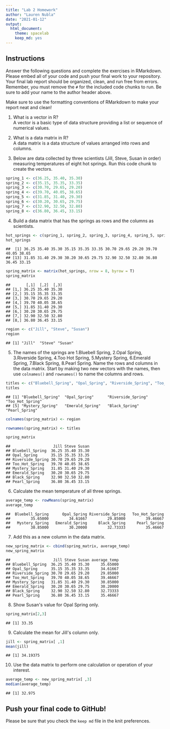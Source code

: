 ```yaml
---
title: "Lab 2 Homework"
author: "Lauren Nubla"
date: "2021-01-12"
output:
  html_document: 
    theme: spacelab
    keep_md: yes
---
```


## Instructions
Answer the following questions and complete the exercises in RMarkdown. Please embed all of your code and push your final work to your repository. Your final lab report should be organized, clean, and run free from errors. Remember, you must remove the `#` for the included code chunks to run. Be sure to add your name to the author header above.  

Make sure to use the formatting conventions of RMarkdown to make your report neat and clean!  

1. What is a vector in R?  
A vector is a basic type of data structure providing a list or sequence of numerical values. 

2. What is a data matrix in R?  
A data matrix is a data structure of values arranged into rows and columns. 

3. Below are data collected by three scientists (Jill, Steve, Susan in order) measuring temperatures of eight hot springs. Run this code chunk to create the vectors.  

```r
spring_1 <- c(36.25, 35.40, 35.30)
spring_2 <- c(35.15, 35.35, 33.35)
spring_3 <- c(30.70, 29.65, 29.20)
spring_4 <- c(39.70, 40.05, 38.65)
spring_5 <- c(31.85, 31.40, 29.30)
spring_6 <- c(30.20, 30.65, 29.75)
spring_7 <- c(32.90, 32.50, 32.80)
spring_8 <- c(36.80, 36.45, 33.15)
```

4. Build a data matrix that has the springs as rows and the columns as scientists.  

```r
hot_springs <- c(spring_1, spring_2, spring_3, spring_4, spring_5, spring_6, spring_7, spring_8)
hot_springs
```

```
##  [1] 36.25 35.40 35.30 35.15 35.35 33.35 30.70 29.65 29.20 39.70 40.05 38.65
## [13] 31.85 31.40 29.30 30.20 30.65 29.75 32.90 32.50 32.80 36.80 36.45 33.15
```


```r
spring_matrix <- matrix(hot_springs, nrow = 8, byrow = T)
spring_matrix
```

```
##       [,1]  [,2]  [,3]
## [1,] 36.25 35.40 35.30
## [2,] 35.15 35.35 33.35
## [3,] 30.70 29.65 29.20
## [4,] 39.70 40.05 38.65
## [5,] 31.85 31.40 29.30
## [6,] 30.20 30.65 29.75
## [7,] 32.90 32.50 32.80
## [8,] 36.80 36.45 33.15
```

```r
region <- c("Jill", "Steve", "Susan")
region
```

```
## [1] "Jill"  "Steve" "Susan"
```



5. The names of the springs are 1.Bluebell Spring, 2.Opal Spring, 3.Riverside Spring, 4.Too Hot Spring, 5.Mystery Spring, 6.Emerald Spring, 7.Black Spring, 8.Pearl Spring. Name the rows and columns in the data matrix. Start by making two new vectors with the names, then use `colnames()` and `rownames()` to name the columns and rows.


```r
titles <- c("Bluebell_Spring", "Opal_Spring", "Riverside_Spring", "Too_Hot_Spring", "Mystery_Spring", "Emerald_Spring", "Black_Spring", "Pearl_Spring")
titles
```

```
## [1] "Bluebell_Spring"  "Opal_Spring"      "Riverside_Spring" "Too_Hot_Spring"  
## [5] "Mystery_Spring"   "Emerald_Spring"   "Black_Spring"     "Pearl_Spring"
```

```r
colnames(spring_matrix) <- region
```

```r
rownames(spring_matrix) <- titles
```

```r
spring_matrix
```

```
##                   Jill Steve Susan
## Bluebell_Spring  36.25 35.40 35.30
## Opal_Spring      35.15 35.35 33.35
## Riverside_Spring 30.70 29.65 29.20
## Too_Hot_Spring   39.70 40.05 38.65
## Mystery_Spring   31.85 31.40 29.30
## Emerald_Spring   30.20 30.65 29.75
## Black_Spring     32.90 32.50 32.80
## Pearl_Spring     36.80 36.45 33.15
```


6. Calculate the mean temperature of all three springs.

```r
average_temp <- rowMeans(spring_matrix)
average_temp
```

```
##  Bluebell_Spring      Opal_Spring Riverside_Spring   Too_Hot_Spring 
##         35.65000         34.61667         29.85000         39.46667 
##   Mystery_Spring   Emerald_Spring     Black_Spring     Pearl_Spring 
##         30.85000         30.20000         32.73333         35.46667
```

7. Add this as a new column in the data matrix.  

```r
new_spring_matrix <- cbind(spring_matrix, average_temp)
new_spring_matrix
```

```
##                   Jill Steve Susan average_temp
## Bluebell_Spring  36.25 35.40 35.30     35.65000
## Opal_Spring      35.15 35.35 33.35     34.61667
## Riverside_Spring 30.70 29.65 29.20     29.85000
## Too_Hot_Spring   39.70 40.05 38.65     39.46667
## Mystery_Spring   31.85 31.40 29.30     30.85000
## Emerald_Spring   30.20 30.65 29.75     30.20000
## Black_Spring     32.90 32.50 32.80     32.73333
## Pearl_Spring     36.80 36.45 33.15     35.46667
```


8. Show Susan's value for Opal Spring only.

```r
spring_matrix[2,3]
```

```
## [1] 33.35
```

9. Calculate the mean for Jill's column only.  

```r
jill <- spring_matrix[ ,1]
mean(jill)
```

```
## [1] 34.19375
```

10. Use the data matrix to perform one calculation or operation of your interest.

```r
average_temp <- new_spring_matrix[ ,3]
median(average_temp)
```

```
## [1] 32.975
```


## Push your final code to GitHub!
Please be sure that you check the `keep md` file in the knit preferences.  
